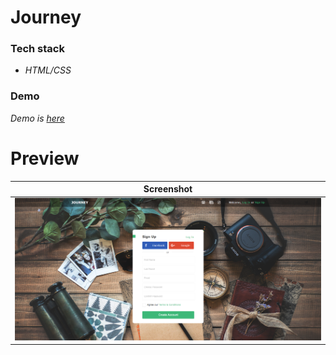 # Journey

### Tech stack
- _HTML/CSS_

### Demo
_Demo is_ [_here_]()

# Preview

| Screenshot |
| ------ |
| ![Preview](prev.png#center) |
